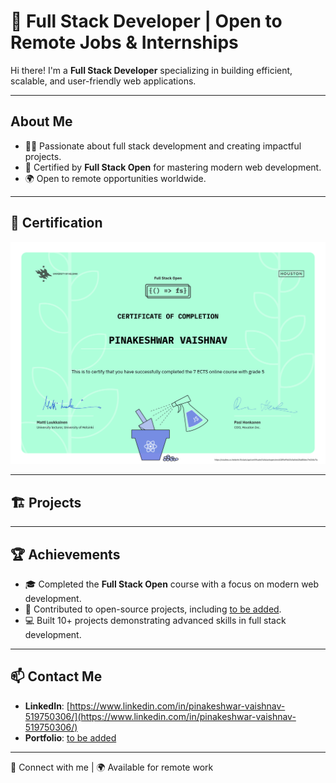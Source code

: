 # 🚀 Full Stack Developer | Open to Remote Jobs & Internships

Hi there! I'm a **Full Stack Developer** specializing in building efficient, scalable, and user-friendly web applications.

---

## About Me
- 🧑‍💻 Passionate about full stack development and creating impactful projects.
- 📜 Certified by **Full Stack Open** for mastering modern web development.
- 🌍 Open to remote opportunities worldwide.

---

## 📜 Certification

![Full Stack Open Certificate](https://github.com/PinakeshwarVaishnav/PinakeshwarVaishnav/blob/main/assets/certificate-fullstack.png)

---

## 🏗️ Projects

---

## 🏆 Achievements
- 🎓 Completed the **Full Stack Open** course with a focus on modern web development.
- 🌟 Contributed to open-source projects, including [to be added]().
- 💻 Built 10+ projects demonstrating advanced skills in full stack development.

---

## 📫 Contact Me

- **LinkedIn**: [https://www.linkedin.com/in/pinakeshwar-vaishnav-519750306/](https://www.linkedin.com/in/pinakeshwar-vaishnav-519750306/)
- **Portfolio**: [to be added]()

---

🔗 Connect with me | 🌍 Available for remote work
